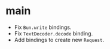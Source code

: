 # main

- Fix `Bun.write` bindings.
- Fix `TextDecoder.decode` binding.
- Add bindings to create new `Request`.
